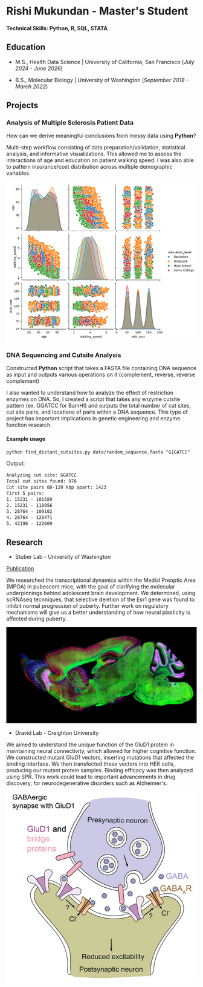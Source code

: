 # Rishi Mukundan - Master's Student 

#### Technical Skills: Python, R, SQL, STATA

## Education
- M.S., Health Data Science | University of California, San Francisco (_July 2024 - June 2026_)

- B.S., Molecular Biology | University of Washington (_September 2018 - March 2022_)

## Projects
### Analysis of Multiple Sclerosis Patient Data

How can we derive meaningful conclusions from messy data using **Python**?

Multi-step workflow consisting of data preparation/validation, statistical analysis, and informative visualizations. This allowed me to assess the interactions of age and education on patient walking speed. I was also able to pattern insurance/cost distribution across multiple demographic variables.

![MS Data](/Images/pairplot.png)

### DNA Sequencing and Cutsite Analysis

Constructed **Python** script that takes a FASTA file containing DNA sequence as input and outputs various operations on it (complement, reverse, reverse complement)

I also wanted to understand how to analyze the effect of restriction enzymes on DNA. So, I created a script that takes any enzyme cutsite pattern (ex. GGATCC for BamHI) and outputs the total number of cut sites, cut site pairs, and locations of pairs within a DNA sequence. This type of project has important implications in genetic engineering and enzyme function research.

#### Example usage
`````
python find_distant_cutsites.py data/random_sequence.fasta "G|GATCC"
`````

Output:
`````
Analyzing cut site: GGATCC
Total cut sites found: 976
Cut site pairs 80-120 kbp apart: 1423
First 5 pairs:
1. 15231 - 101589
2. 15231 - 118956
3. 28764 - 109102
4. 28764 - 126471
5. 42198 - 122609
`````

## Research

- Stuber Lab - University of Washington

[Publication](https://www.biorxiv.org/content/10.1101/2021.09.02.458782v1)

We researched the transcriptional dynamics within the Medial Preoptic Area (MPOA) in pubescent mice, with the goal of clarifying the molecular underpinnings behind adolescent brain development. We determined, using scRNAseq tecnniques, that selective deletion of the Esr1 gene was found to inhibit normal progression of puberty. Further work on regulatory mechanisms will give us a better understanding of how neural plasticity is affected during puberty.

![Mouse Brain](/Images/Mouse-Fox3-NFL-small.png)

- Dravid Lab - Creighton University

We aimed to understand the unique function of the GluD1 protein in maintaining neural connectivity, which allowed for higher cognitive function. We constructed mutant GluD1 vectors, inserting mutations that affected the binding interface. We then transfected these vectors into HEK cells, producing our mutant protein samples. Binding efficacy was then analyzed using SPR. This work could lead to important advancements in drug discovery, for neurodegenerative disorders such as Alzheimer's.

![GluD1](/Images/protein.jpg)


